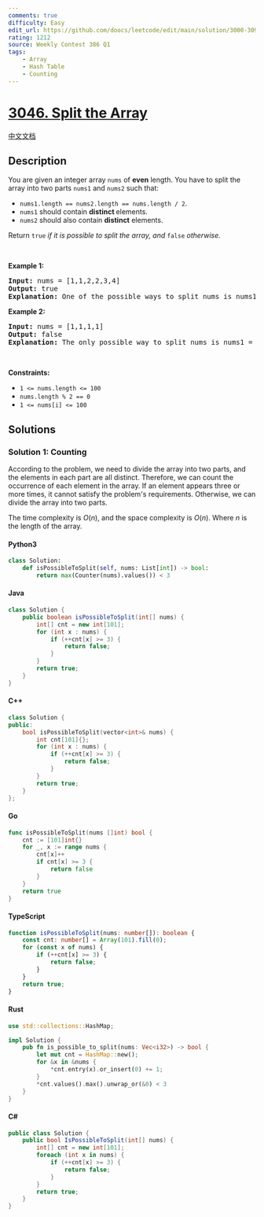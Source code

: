 ```yaml
---
comments: true
difficulty: Easy
edit_url: https://github.com/doocs/leetcode/edit/main/solution/3000-3099/3046.Split%20the%20Array/README_EN.md
rating: 1212
source: Weekly Contest 386 Q1
tags:
    - Array
    - Hash Table
    - Counting
---
```


<!-- problem:start -->

# [3046. Split the Array](https://leetcode.com/problems/split-the-array)

[中文文档](/solution/3000-3099/3046.Split%20the%20Array/README.md)

## Description

<!-- description:start -->

<p>You are given an integer array <code>nums</code> of <strong>even</strong> length. You have to split the array into two parts <code>nums1</code> and <code>nums2</code> such that:</p>

<ul>
	<li><code>nums1.length == nums2.length == nums.length / 2</code>.</li>
	<li><code>nums1</code> should contain <strong>distinct </strong>elements.</li>
	<li><code>nums2</code> should also contain <strong>distinct</strong> elements.</li>
</ul>

<p>Return <code>true</code><em> if it is possible to split the array, and </em><code>false</code> <em>otherwise</em><em>.</em></p>

<p>&nbsp;</p>
<p><strong class="example">Example 1:</strong></p>

<pre>
<strong>Input:</strong> nums = [1,1,2,2,3,4]
<strong>Output:</strong> true
<strong>Explanation:</strong> One of the possible ways to split nums is nums1 = [1,2,3] and nums2 = [1,2,4].
</pre>

<p><strong class="example">Example 2:</strong></p>

<pre>
<strong>Input:</strong> nums = [1,1,1,1]
<strong>Output:</strong> false
<strong>Explanation:</strong> The only possible way to split nums is nums1 = [1,1] and nums2 = [1,1]. Both nums1 and nums2 do not contain distinct elements. Therefore, we return false.
</pre>

<p>&nbsp;</p>
<p><strong>Constraints:</strong></p>

<ul>
	<li><code>1 &lt;= nums.length &lt;= 100</code></li>
	<li><code>nums.length % 2 == 0 </code></li>
	<li><code>1 &lt;= nums[i] &lt;= 100</code></li>
</ul>

<!-- description:end -->

## Solutions

<!-- solution:start -->

### Solution 1: Counting

According to the problem, we need to divide the array into two parts, and the elements in each part are all distinct. Therefore, we can count the occurrence of each element in the array. If an element appears three or more times, it cannot satisfy the problem's requirements. Otherwise, we can divide the array into two parts.

The time complexity is $O(n)$, and the space complexity is $O(n)$. Where $n$ is the length of the array.

<!-- tabs:start -->

#### Python3

```python
class Solution:
    def isPossibleToSplit(self, nums: List[int]) -> bool:
        return max(Counter(nums).values()) < 3
```

#### Java

```java
class Solution {
    public boolean isPossibleToSplit(int[] nums) {
        int[] cnt = new int[101];
        for (int x : nums) {
            if (++cnt[x] >= 3) {
                return false;
            }
        }
        return true;
    }
}
```

#### C++

```cpp
class Solution {
public:
    bool isPossibleToSplit(vector<int>& nums) {
        int cnt[101]{};
        for (int x : nums) {
            if (++cnt[x] >= 3) {
                return false;
            }
        }
        return true;
    }
};
```

#### Go

```go
func isPossibleToSplit(nums []int) bool {
	cnt := [101]int{}
	for _, x := range nums {
		cnt[x]++
		if cnt[x] >= 3 {
			return false
		}
	}
	return true
}
```

#### TypeScript

```ts
function isPossibleToSplit(nums: number[]): boolean {
    const cnt: number[] = Array(101).fill(0);
    for (const x of nums) {
        if (++cnt[x] >= 3) {
            return false;
        }
    }
    return true;
}
```

#### Rust

```rust
use std::collections::HashMap;

impl Solution {
    pub fn is_possible_to_split(nums: Vec<i32>) -> bool {
        let mut cnt = HashMap::new();
        for &x in &nums {
            *cnt.entry(x).or_insert(0) += 1;
        }
        *cnt.values().max().unwrap_or(&0) < 3
    }
}
```

#### C#

```cs
public class Solution {
    public bool IsPossibleToSplit(int[] nums) {
        int[] cnt = new int[101];
        foreach (int x in nums) {
            if (++cnt[x] >= 3) {
                return false;
            }
        }
        return true;
    }
}
```

<!-- tabs:end -->

<!-- solution:end -->

<!-- problem:end -->
